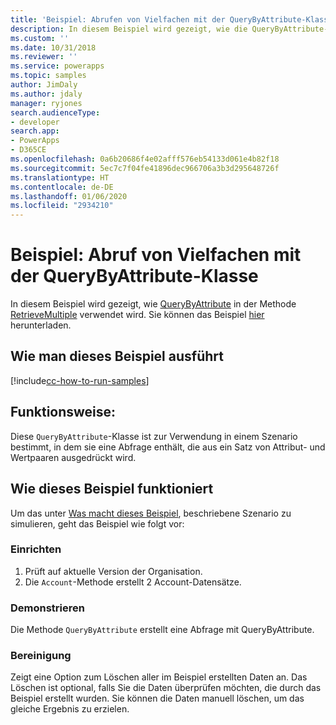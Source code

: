 ```yaml
---
title: 'Beispiel: Abrufen von Vielfachen mit der QueryByAttribute-Klasse (Common Data Service) | Microsoft-Dokumentation'
description: In diesem Beispiel wird gezeigt, wie die QueryByAttribute-Klasse verwendet wird
ms.custom: ''
ms.date: 10/31/2018
ms.reviewer: ''
ms.service: powerapps
ms.topic: samples
author: JimDaly
ms.author: jdaly
manager: ryjones
search.audienceType:
- developer
search.app:
- PowerApps
- D365CE
ms.openlocfilehash: 0a6b20686f4e02afff576eb54133d061e4b82f18
ms.sourcegitcommit: 5ec7c7f04fe41896dec966706a3b3d295648726f
ms.translationtype: HT
ms.contentlocale: de-DE
ms.lasthandoff: 01/06/2020
ms.locfileid: "2934210"
---
```

# <a name="sample-retrieve-multiple-with-the-querybyattribute-class"></a>Beispiel: Abruf von Vielfachen mit der QueryByAttribute-Klasse

<!-- https://docs.microsoft.com/dynamics365/customer-engagement/developer/org-service/sample-retrieve-multiple-querybyattribute-class -->

In diesem Beispiel wird gezeigt, wie [QueryByAttribute](https://docs.microsoft.com/dotnet/api/microsoft.xrm.sdk.query.querybyattribute?view=dynamics-general-ce-9) in der Methode [RetrieveMultiple](https://docs.microsoft.com/dotnet/api/microsoft.xrm.sdk.iorganizationservice.retrievemultiple?view=dynamics-general-ce-9) verwendet wird. Sie können das Beispiel [hier](https://github.com/Microsoft/PowerApps-Samples/tree/master/cds/orgsvc/C%23/RetrieveMultipleQueryByAttribute) herunterladen.

## <a name="how-to-run-this-sample"></a>Wie man dieses Beispiel ausführt

[!include[cc-how-to-run-samples](../../includes/cc-how-to-run-samples.md)]


## <a name="what-this-sample-does"></a>Funktionsweise:

Diese `QueryByAttribute`-Klasse ist zur Verwendung in einem Szenario bestimmt, in dem sie eine Abfrage enthält, die aus ein Satz von Attribut- und Wertpaaren ausgedrückt wird.

## <a name="how-this-sample-works"></a>Wie dieses Beispiel funktioniert

Um das unter [Was macht dieses Beispiel](#what-this-sample-does), beschriebene Szenario zu simulieren, geht das Beispiel wie folgt vor:

### <a name="setup"></a>Einrichten

1. Prüft auf aktuelle Version der Organisation.
1. Die `Account`-Methode erstellt 2 Account-Datensätze.

### <a name="demonstrate"></a>Demonstrieren

Die Methode `QueryByAttribute` erstellt eine Abfrage mit QueryByAttribute.

### <a name="clean-up"></a>Bereinigung

Zeigt eine Option zum Löschen aller im Beispiel erstellten Daten an. Das Löschen ist optional, falls Sie die Daten überprüfen möchten, die durch das Beispiel erstellt wurden. Sie können die Daten manuell löschen, um das gleiche Ergebnis zu erzielen.
